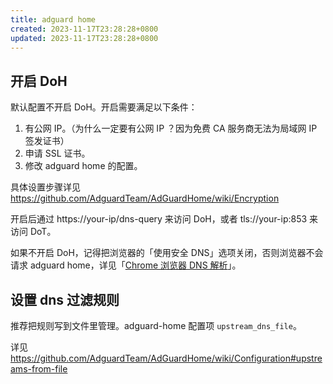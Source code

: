 ```yaml
---
title: adguard home
created: 2023-11-17T23:28:28+0800
updated: 2023-11-17T23:28:28+0800
---
```



## 开启 DoH

默认配置不开启 DoH。开启需要满足以下条件：

1. 有公网 IP。（为什么一定要有公网 IP ？因为免费 CA 服务商无法为局域网 IP 签发证书）
2. 申请 SSL 证书。
3. 修改 adguard home 的配置。

具体设置步骤详见 https://github.com/AdguardTeam/AdGuardHome/wiki/Encryption

开启后通过 https://your-ip/dns-query 来访问 DoH，或者 tls://your-ip:853 来访问 DoT。

如果不开启 DoH，记得把浏览器的「使用安全 DNS」选项关闭，否则浏览器不会请求 adguard home，详见「[Chrome 浏览器 DNS 解析](../front-end/chrome-dns-resolver.md)」。

## 设置 dns 过滤规则

推荐把规则写到文件里管理。adguard-home 配置项 `upstream_dns_file`。

详见 https://github.com/AdguardTeam/AdGuardHome/wiki/Configuration#upstreams-from-file
